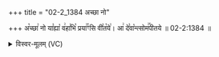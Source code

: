 +++
title = "02-2_1384 अच्छा नो"

+++
अ꣡च्छा꣢ नो या꣣ह्या꣡ व꣢हा꣣भि꣡ प्रया꣢꣯ꣳसि वी꣣त꣡ये꣢। आ꣢ दे꣣वा꣡न्त्सोम꣢꣯पीतये ॥ 02-2:1384 ॥

<details><summary>विस्वर-मूलम् (VC)</summary>

अच्छा नो याह्या वहाभि प्रयाꣳसि वीतये । आ देवान्त्सोमपीतये ॥१३८४॥
</details>